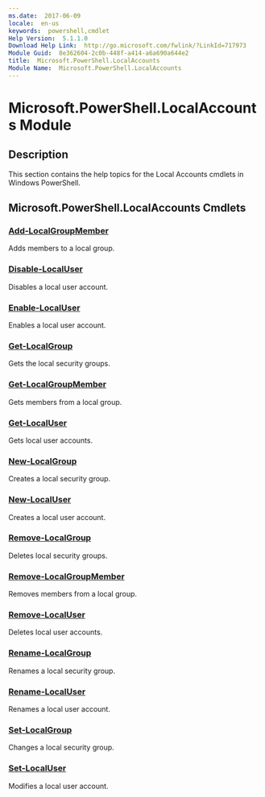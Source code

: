 ```yaml
---
ms.date:  2017-06-09
locale:  en-us
keywords:  powershell,cmdlet
Help Version:  5.1.1.0
Download Help Link:  http://go.microsoft.com/fwlink/?LinkId=717973
Module Guid:  8e362604-2c0b-448f-a414-a6a690a644e2
title:  Microsoft.PowerShell.LocalAccounts
Module Name:  Microsoft.PowerShell.LocalAccounts
---
```


# Microsoft.PowerShell.LocalAccounts Module
## Description
This section contains the help topics for the Local Accounts cmdlets in Windows PowerShell.

## Microsoft.PowerShell.LocalAccounts Cmdlets
### [Add-LocalGroupMember](Add-LocalGroupMember.md)
Adds members to a local group.


### [Disable-LocalUser](Disable-LocalUser.md)
Disables a local user account.


### [Enable-LocalUser](Enable-LocalUser.md)
Enables a local user account.


### [Get-LocalGroup](Get-LocalGroup.md)
Gets the local security groups.


### [Get-LocalGroupMember](Get-LocalGroupMember.md)
Gets members from a local group.


### [Get-LocalUser](Get-LocalUser.md)
Gets local user accounts.


### [New-LocalGroup](New-LocalGroup.md)
Creates a local security group.


### [New-LocalUser](New-LocalUser.md)
Creates a local user account.


### [Remove-LocalGroup](Remove-LocalGroup.md)
Deletes local security groups.


### [Remove-LocalGroupMember](Remove-LocalGroupMember.md)
Removes members from a local group.


### [Remove-LocalUser](Remove-LocalUser.md)
Deletes local user accounts.


### [Rename-LocalGroup](Rename-LocalGroup.md)
Renames a local security group.


### [Rename-LocalUser](Rename-LocalUser.md)
Renames a local user account.


### [Set-LocalGroup](Set-LocalGroup.md)
Changes a local security group.


### [Set-LocalUser](Set-LocalUser.md)
Modifies a local user account.

